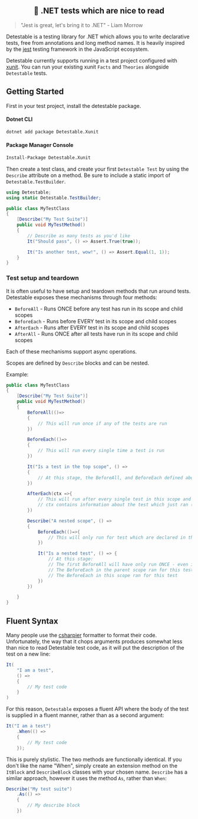 <h2 align="center">🐶 .NET tests which are nice to read</h2>

> "Jest is great, let's bring it to .NET" - Liam Morrow

Detestable is a testing library for .NET which allows you to write declarative tests, free from annotations and long method names. It is heavily inspired by the [jest](https://github.com/jestjs/jest) testing framework in the JavaScript ecosystem.

Detestable currently supports running in a test project configured with [xunit](https://github.com/xunit/xunit). You can run your existing xunit `Facts` and `Theories` alongside `Detestable` tests.

## Getting Started

First in your test project, install the detestable package.

#### Dotnet CLI

```bash
dotnet add package Detestable.Xunit
```

#### Package Manager Console

```bash
Install-Package Detestable.Xunit
```

Then create a test class, and create your first `Detestable Test` by using the `Describe` attribute on a method. Be sure to include a static import of `Detestable.TestBuilder`.

```csharp
using Detestable;
using static Detestable.TestBuilder;

public class MyTestClass
{
    [Describe("My Test Suite")]
    public void MyTestMethod()
    {
        // Describe as many tests as you'd like
        It("Should pass", () => Assert.True(true));

        It("Is another test, wow!", () => Assert.Equal(1, 1));
    }
}

```

### Test setup and teardown

It is often useful to have setup and teardown methods that run around tests.
Detestable exposes these mechanisms through four methods:

- `BeforeAll` - Runs ONCE before any test has run in its scope and child scopes
- `BeforeEach` - Runs before EVERY test in its scope and child scopes
- `AfterEach` - Runs after EVERY test in its scope and child scopes
- `AfterAll` - Runs ONCE after all tests have run in its scope and child scopes

Each of these mechanisms support async operations.

Scopes are defined by `Describe` blocks and can be nested.

Example:

```cs
public class MyTestClass
{
    [Describe("My Test Suite")]
    public void MyTestMethod()
    {
        BeforeAll(()=>
        {
            // This will run once if any of the tests are run
        })

        BeforeEach(()=>
        {
            // This will run every single time a test is run
        })

        It("Is a test in the top scope", () =>
        {
            // At this stage, the BeforeAll, and BeforeEach defined above will have run for this test
        })

        AfterEach(ctx =>{
            // This will run after every single test in this scope and child scopes
            // ctx contains information about the test which just ran (did it pass?)
        })

        Describe("A nested scope", () =>
        {
            BeforeEach(()=>{
                // This will only run for test which are declared in this scope, or any scopes declared WITHIN this scope
            })

            It("Is a nested test", () => {
                // At this stage:
                // The first BeforeAll will have only run ONCE - even if we are running both tests
                // The BeforeEach in the parent scope ran for this test
                // The BeforeEach in this scope ran for this test
            })
        })

    }
}

```

## Fluent Syntax

Many people use the [csharpier](https://github.com/belav/csharpier) formatter to format their code. Unfortunately, the way that it chops arguments produces somewhat less than nice to read Detestable test code, as it will put the description of the test on a new line:

```cs
It(
    "I am a test",
    () =>
    {
        // My test code
    }
)

```

For this reason, `Detestable` exposes a fluent API where the body of the test is supplied in a fluent manner, rather than as a second argument:

```cs
It("I am a test")
    .When(() =>
    {
        // My test code
    });
```

This is purely stylistic. The two methods are functionally identical. If you don't like the name "When", simply create an extension method on the `ItBlock` and `DescribeBlock` classes with your chosen name. `Describe` has a similar approach, however it uses the method `As`, rather than `When`:

```cs
Describe("My test suite")
    .As(() =>
    {
        // My describe block
    })
```

